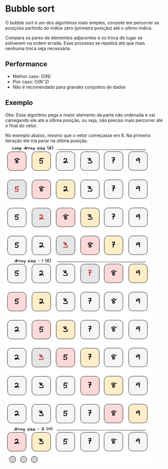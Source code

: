 # Bubble sort
O bubble sort é um dos algoritmos mais simples, consiste em percorrer as
posições partindo do índíce zero (primeira posição) até o ultimo índice.

Compara os pares de elementos adjacentes e os troca de lugar se estiverem na
ordem errada. Esse processo se repetirá até que mais nenhuma troca seja
necessária.

## Performance
- Melhor caso: O(N)
- Pior caso: O(Nˆ2)
- Não é recomendado para grandes conjuntos de dados

## Exemplo
Obs: Esse algoritmo pega o maior elemento da parte não ordenada e vai carregando
ele até a última posição, ou seja, não preciso mais percorrer até o final do
vetor.

No exemplo abaixo, mesmo que o vetor começasse em 8. Na primeira iteração ele
iria parar na última posição.
![Bubble Sort](../assets/bubble-sort.png)
